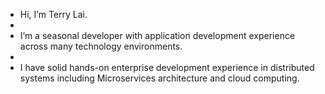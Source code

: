 - Hi, I’m Terry Lai. 
- 
- I’m a seasonal developer with application development experience across many technology environments.
- 
- I have solid hands-on enterprise development experience in distributed systems including Microservices architecture and cloud computing.

<!---
TerryLai422/TerryLai422 is a ✨ special ✨ repository because its `README.md` (this file) appears on your GitHub profile.
You can click the Preview link to take a look at your changes.
--->
